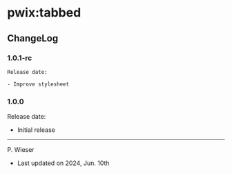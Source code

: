 # pwix:tabbed

## ChangeLog

### 1.0.1-rc

    Release date:

    - Improve stylesheet

### 1.0.0

Release date:

- Initial release

---
P. Wieser
- Last updated on 2024, Jun. 10th
